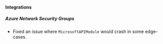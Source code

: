 
#### Integrations
##### Azure Network Security Groups
- Fixed an issue where `MicrosoftAPIModule` would crash in some edge-cases.
